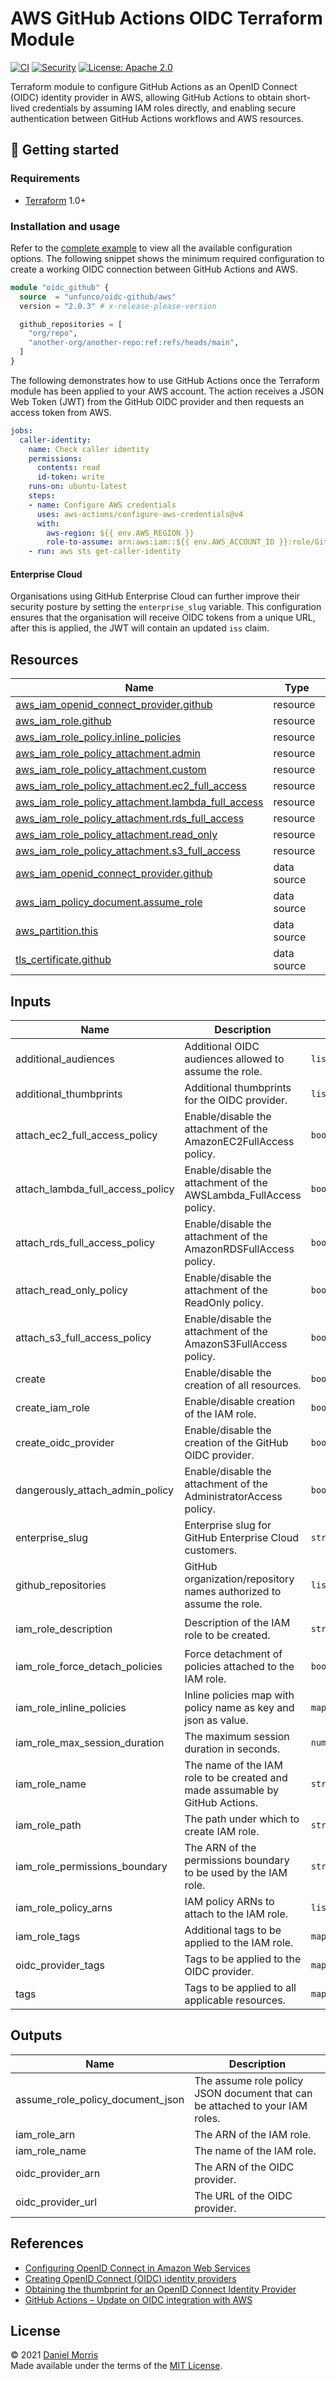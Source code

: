 # AWS GitHub Actions OIDC Terraform Module

[![CI](https://github.com/unfunco/terraform-aws-oidc-github/actions/workflows/ci.yaml/badge.svg)](https://github.com/unfunco/terraform-aws-oidc-github/actions/workflows/ci.yaml)
[![Security](https://github.com/unfunco/terraform-aws-oidc-github/actions/workflows/security.yaml/badge.svg)](https://github.com/unfunco/terraform-aws-oidc-github/actions/workflows/security.yaml)
[![License: Apache 2.0](https://img.shields.io/badge/License-Apache_2.0-purple.svg)](https://opensource.org/licenses/Apache-2.0)

Terraform module to configure GitHub Actions as an OpenID Connect (OIDC)
identity provider in AWS, allowing GitHub Actions to obtain short-lived
credentials by assuming IAM roles directly, and enabling secure authentication
between GitHub Actions workflows and AWS resources.

## 🔨 Getting started

### Requirements

- [Terraform] 1.0+

### Installation and usage

Refer to the [complete example] to view all the available configuration options.
The following snippet shows the minimum required configuration to create a
working OIDC connection between GitHub Actions and AWS.

```terraform
module "oidc_github" {
  source  = "unfunco/oidc-github/aws"
  version = "2.0.3" # x-release-please-version

  github_repositories = [
    "org/repo",
    "another-org/another-repo:ref:refs/heads/main",
  ]
}
```

The following demonstrates how to use GitHub Actions once the Terraform module
has been applied to your AWS account. The action receives a JSON Web Token (JWT)
from the GitHub OIDC provider and then requests an access token from AWS.

<!-- prettier-ignore -->
```yaml
jobs:
  caller-identity:
    name: Check caller identity
    permissions:
      contents: read
      id-token: write
    runs-on: ubuntu-latest
    steps:
    - name: Configure AWS credentials
      uses: aws-actions/configure-aws-credentials@v4
      with:
        aws-region: ${{ env.AWS_REGION }}
        role-to-assume: arn:aws:iam::${{ env.AWS_ACCOUNT_ID }}:role/GitHubActions
    - run: aws sts get-caller-identity
```

#### Enterprise Cloud

Organisations using GitHub Enterprise Cloud can further improve their security
posture by setting the `enterprise_slug` variable. This configuration ensures
that the organisation will receive OIDC tokens from a unique URL, after this is
applied, the JWT will contain an updated `iss` claim.

<!-- BEGIN_TF_DOCS -->

## Resources

| Name                                                                                                                                                        | Type        |
| ----------------------------------------------------------------------------------------------------------------------------------------------------------- | ----------- |
| [aws_iam_openid_connect_provider.github](https://registry.terraform.io/providers/hashicorp/aws/latest/docs/resources/iam_openid_connect_provider)           | resource    |
| [aws_iam_role.github](https://registry.terraform.io/providers/hashicorp/aws/latest/docs/resources/iam_role)                                                 | resource    |
| [aws_iam_role_policy.inline_policies](https://registry.terraform.io/providers/hashicorp/aws/latest/docs/resources/iam_role_policy)                          | resource    |
| [aws_iam_role_policy_attachment.admin](https://registry.terraform.io/providers/hashicorp/aws/latest/docs/resources/iam_role_policy_attachment)              | resource    |
| [aws_iam_role_policy_attachment.custom](https://registry.terraform.io/providers/hashicorp/aws/latest/docs/resources/iam_role_policy_attachment)             | resource    |
| [aws_iam_role_policy_attachment.ec2_full_access](https://registry.terraform.io/providers/hashicorp/aws/latest/docs/resources/iam_role_policy_attachment)    | resource    |
| [aws_iam_role_policy_attachment.lambda_full_access](https://registry.terraform.io/providers/hashicorp/aws/latest/docs/resources/iam_role_policy_attachment) | resource    |
| [aws_iam_role_policy_attachment.rds_full_access](https://registry.terraform.io/providers/hashicorp/aws/latest/docs/resources/iam_role_policy_attachment)    | resource    |
| [aws_iam_role_policy_attachment.read_only](https://registry.terraform.io/providers/hashicorp/aws/latest/docs/resources/iam_role_policy_attachment)          | resource    |
| [aws_iam_role_policy_attachment.s3_full_access](https://registry.terraform.io/providers/hashicorp/aws/latest/docs/resources/iam_role_policy_attachment)     | resource    |
| [aws_iam_openid_connect_provider.github](https://registry.terraform.io/providers/hashicorp/aws/latest/docs/data-sources/iam_openid_connect_provider)        | data source |
| [aws_iam_policy_document.assume_role](https://registry.terraform.io/providers/hashicorp/aws/latest/docs/data-sources/iam_policy_document)                   | data source |
| [aws_partition.this](https://registry.terraform.io/providers/hashicorp/aws/latest/docs/data-sources/partition)                                              | data source |
| [tls_certificate.github](https://registry.terraform.io/providers/hashicorp/tls/latest/docs/data-sources/certificate)                                        | data source |

## Inputs

| Name                             | Description                                                                  | Type           | Default                                  | Required |
| -------------------------------- | ---------------------------------------------------------------------------- | -------------- | ---------------------------------------- | :------: |
| additional_audiences             | Additional OIDC audiences allowed to assume the role.                        | `list(string)` | `null`                                   |    no    |
| additional_thumbprints           | Additional thumbprints for the OIDC provider.                                | `list(string)` | `[]`                                     |    no    |
| attach_ec2_full_access_policy    | Enable/disable the attachment of the AmazonEC2FullAccess policy.             | `bool`         | `false`                                  |    no    |
| attach_lambda_full_access_policy | Enable/disable the attachment of the AWSLambda_FullAccess policy.            | `bool`         | `false`                                  |    no    |
| attach_rds_full_access_policy    | Enable/disable the attachment of the AmazonRDSFullAccess policy.             | `bool`         | `false`                                  |    no    |
| attach_read_only_policy          | Enable/disable the attachment of the ReadOnly policy.                        | `bool`         | `false`                                  |    no    |
| attach_s3_full_access_policy     | Enable/disable the attachment of the AmazonS3FullAccess policy.              | `bool`         | `false`                                  |    no    |
| create                           | Enable/disable the creation of all resources.                                | `bool`         | `true`                                   |    no    |
| create_iam_role                  | Enable/disable creation of the IAM role.                                     | `bool`         | `true`                                   |    no    |
| create_oidc_provider             | Enable/disable the creation of the GitHub OIDC provider.                     | `bool`         | `true`                                   |    no    |
| dangerously_attach_admin_policy  | Enable/disable the attachment of the AdministratorAccess policy.             | `bool`         | `false`                                  |    no    |
| enterprise_slug                  | Enterprise slug for GitHub Enterprise Cloud customers.                       | `string`       | `""`                                     |    no    |
| github_repositories              | GitHub organization/repository names authorized to assume the role.          | `list(string)` | `[]`                                     |    no    |
| iam_role_description             | Description of the IAM role to be created.                                   | `string`       | `"Assumed by the GitHub OIDC provider."` |    no    |
| iam_role_force_detach_policies   | Force detachment of policies attached to the IAM role.                       | `bool`         | `false`                                  |    no    |
| iam_role_inline_policies         | Inline policies map with policy name as key and json as value.               | `map(string)`  | `{}`                                     |    no    |
| iam_role_max_session_duration    | The maximum session duration in seconds.                                     | `number`       | `3600`                                   |    no    |
| iam_role_name                    | The name of the IAM role to be created and made assumable by GitHub Actions. | `string`       | `"GitHubActions"`                        |    no    |
| iam_role_path                    | The path under which to create IAM role.                                     | `string`       | `"/"`                                    |    no    |
| iam_role_permissions_boundary    | The ARN of the permissions boundary to be used by the IAM role.              | `string`       | `""`                                     |    no    |
| iam_role_policy_arns             | IAM policy ARNs to attach to the IAM role.                                   | `list(string)` | `[]`                                     |    no    |
| iam_role_tags                    | Additional tags to be applied to the IAM role.                               | `map(string)`  | `{}`                                     |    no    |
| oidc_provider_tags               | Tags to be applied to the OIDC provider.                                     | `map(string)`  | `{}`                                     |    no    |
| tags                             | Tags to be applied to all applicable resources.                              | `map(string)`  | `{}`                                     |    no    |

## Outputs

| Name                             | Description                                                                  |
| -------------------------------- | ---------------------------------------------------------------------------- |
| assume_role_policy_document_json | The assume role policy JSON document that can be attached to your IAM roles. |
| iam_role_arn                     | The ARN of the IAM role.                                                     |
| iam_role_name                    | The name of the IAM role.                                                    |
| oidc_provider_arn                | The ARN of the OIDC provider.                                                |
| oidc_provider_url                | The URL of the OIDC provider.                                                |

<!-- END_TF_DOCS -->

## References

- [Configuring OpenID Connect in Amazon Web Services]
- [Creating OpenID Connect (OIDC) identity providers]
- [Obtaining the thumbprint for an OpenID Connect Identity Provider]
- [GitHub Actions – Update on OIDC integration with AWS]

## License

© 2021 [Daniel Morris](https://unfun.co)  
Made available under the terms of the [MIT License].

[aws provider]: https://registry.terraform.io/providers/hashicorp/aws/latest/docs
[complete example]: examples/complete
[configuring openid connect in amazon web services]: https://docs.github.com/en/actions/deployment/security-hardening-your-deployments/configuring-openid-connect-in-amazon-web-services
[creating openid connect (oidc) identity providers]: https://docs.aws.amazon.com/IAM/latest/UserGuide/id_roles_providers_create_oidc.html
[github actions – update on oidc integration with aws]: https://github.blog/changelog/2023-06-27-github-actions-update-on-oidc-integration-with-aws/
[make]: https://www.gnu.org/software/make/
[mit license]: LICENSE.md
[obtaining the thumbprint for an openid connect identity provider]: https://docs.aws.amazon.com/IAM/latest/UserGuide/id_roles_providers_create_oidc_verify-thumbprint.html
[terraform]: https://www.terraform.io
[tls provider]: https://registry.terraform.io/providers/hashicorp/tls/latest/docs
